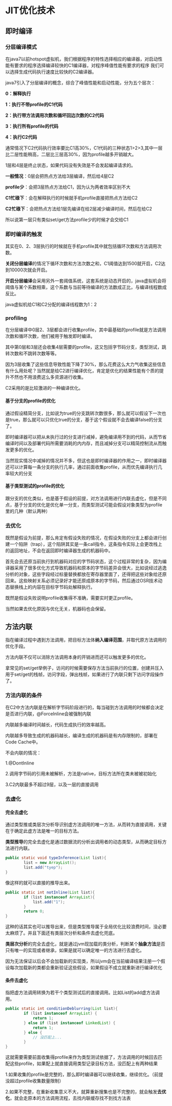# JIT优化技术

## 即时编译

### 分层编译模式

在java7以前hotspot虚拟机，我们根据程序的特性选择相应的编译器，对启动性能有要求的程序选择编译较快的C1编译器，对程序峰值性能有要求的程序 我们可以选择生成代码执行速度比较快的C2编译器。

java7引入了分层编译的概念，综合了峰值性能和启动性能，分为五个层次：

**0：解释执行**

**1：执行不带profile的C1代码**

**2：执行带方法调用次数和循坏回边次数的C2代码**

**3：执行所有profile的代码**

**4：执行C2代码**

通常情况下C2代码执行效率要比C1高30%，C1代码的三种状态1>2>3,其中一层比二层性能稍高，二层比三层高30%，因为profile越多开销越大。

1层和4层是终止状态，如果代码没有失效是不会发起编译请求的。

**一般情况**：0层会把热点方法给3层编译，然后给4层C2

**profile少**：会把3层热点方法给C1，因为认为两者效率区别不大

**C1忙碌下**：会在解释执行的时候就手机profile直接把热点方法给C2

**C2忙碌下**：会把热点方法给1层先编译在给2层减少编译时间，然后在给C2

所以说第一层只有类似set/get方法profile少的时候才会交给C1

### 即时编译的触发

其实在0、2、3层执行的时候就在手机profile其中就包括循环次数和方法调用次数。

**关闭分层编译**的情况下循环次数和方法次数之和，C1阈值达到1500就开启，C2达到10000次就会开启。

**开启分层编译**会采用另外一套阈值系统，这套系统是动态开启的，java虚拟机会将阈值与某个系数相乘，这个系数与当前等待编译的方法数成正比，与编译线程数成反比。

java虚拟机给C1和C2分配的编译线程数为1：2

### profiling

在分层编译中0层2、3层都会进行收集profile，其中最基础的profile就是方法调用次数和循环次数，他们被用于触发即时编译。

其中第0层和3层还会收集4层需要的profile，这又包括字节码分支，类型测试，跳转次数和不跳转次数等等。

因为3层收集了这些信息导致性能下降了30%，那么花费这么大力气收集这些信息有什么用处呢？当然就是给C2进行编译优化，肯定是优化的结果性能有个质的提升不然也不用浪费这么多资源进行收集。

C2采用的是比较激进的一种编译优化。

#### 基于分支的profile的优化

通过假设精简分支，比如说为true的分支跳转次数很多，那么就可以假设下一次也是true，那么就可以只优化true的分支，基于这个假设就不会去编译false的分支了。

即时编译器可以把从未执行过的分支进行减掉，避免编译用不到的代码，从而节省编译时间以及部署代码所需要消耗的内内存，而且减掉分支可以精简控制流从而触发更多的优化。

当然现实情况中减掉的情况并不多，但这也是即时编译器的作用之一，即时编译器还可以计算每一条分支的执行几率，通过前面收集profile，从而优先编译执行几率较大的分支

#### 基于类型测试的profile的优化

跟分支的优化类似，也是基于假设的前提，对方法调用进行内联去虚化，但是不同点，基于分支的优化是优化单一分支，而类型测试可能会假设对象类型为profile里的几种（默认两种）

### 去优化

既然是假设为前提，那么肯定有假设失败的情况，在假设失败的分支上都会进行创建一个陷阱（trap），这个陷阱其实是一条call指令，这条指令实际上会更改栈上的返回地址，不会在返回即时编译器生成的机器码中。

首先会去还原当前执行到机器码对应的字节码状态，这个过程非常的复杂，因为编译器采用了很多优化方式导致机器码和原本的字节码差异会很大，比如说经过逃逸分析的对象，这些字段经过标量替换都放在寄存器里面了，还得把这些对象给还原回来。这些映射关系必须记录好才能还原成原本的字节码，然后通过OSR技术动态替换栈上的内容在目标字节码处解释执行。

既然是假设失败说明profile收集得不准确，需要实时更正profile。

当然如果去优化原因与优化无关，机器码也会保留。



## 方法内联

指在编译过程中遇到方法调用，把目标方法体**纳入编译范围**，并取代原方法调用的优化手段。

方法内联不仅可以消除方法调用本身的开销进而还可以触发更多的优化。

拿常见的set/get举例子，访问的时候需要保存方法当前执行的位置，创建并压入用于set/get的栈帧，访问字段，弹出栈帧，如果进行了内联只剩下访问字段操作了。

### 方法内联的条件

在C2中方法内联是在解析字节码阶段进行的，每当碰到方法调用的时候都会决定是否进行内联，@ForceInline会被强制内联

内联越多编译时间越长，代码生成执行的效率越高。

内联越多导致生成的机器码越长，编译生成的机器码是有内存限制的，部署在Code Cache中。

不会内联的情况：

1.@DontInline

2.调用字节码的引用未被解析，方法是native，目标方法所在类未被被初始化

3.C2内联最多不超过9层，以及一层的直接调用

### 去虚化

#### 完全去虚化

通过类型推或类层次分析导识别虚方法调用的唯一方法，从而转为直接调用，关键在于确定此虚方法是唯一的目标方法。

**类型推导**的完全去虚化是通过数据流的分析出调用者的动态类型，从而确定目标方法进行内联。

```java
public static void typeInference(List list){
        list = new ArrayList();
        list.add("tyep");
}
```

像这样的就可以直接的推导出来。

```java
public static int notInline(List list){
        if (list instanceof ArrayList){
            list.add("1");
        }
        return 0;
}
```

这种的话其实也可以推导出来，但是类型推导属于全局优化比较浪费时间，没必要太麻烦了。并且下面还有类层次分析和条件去虚化兜底。

**类层次分析**的完全去虚化，就是通过jvm现加载的类分析，判断某个**抽象方法**是否只有唯一的实现或者继承，如果是就可以确定唯一的方法进行去虚化。

因为无法保证以后会不会加载新的实现类，所以jvm会在当前编译结果注册一个假设每次加载新的类都会重新验证这些假设，如果假设不成立就重新进行编译优化

#### 条件去虚化

指把虚方法调用转换为若干个类型测试后的直接调用。比如List的add虚方法调用。

```java
public static int conditionDeblurring(List list){
        if (list instanceof ArrayList) {
            return 1;
        } else if (list instanceof LinkedList) {
            return 1;
        } else {
            // 没匹配上...
        }
}
```

这就需要需要前面收集得profile来作为类型测试依据了，方法调用的时候回去匹配这些profile，如果配上就直接调用类型记录目标方法，没匹配上有两种结果

1.如果收集的profile是完整的，那么即时编译器可以继续收集，继续优化。（前提没超过profile收集数量限制）

2.如果不完整，在重新收集意义不大，就算重新搜集也是不完整的，就会触发**去优化**，就会走原本的方法调用流程，去找内联缓存找不到找方法表

